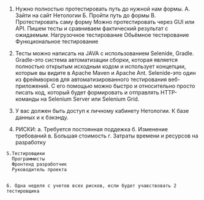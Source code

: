 1. Нужно полностью протестировать путь до нужной нам формы.
            А. Зайти на сайт Нетологии
            Б. Пройти путь до формы
            В. Протестировать саму форму
  Можно протестировать через GUI или API.
  Пишем тесты и сравниваем фактический результат с ожидаемым.
  Нагрузочное тестирование
  Обьёмное тестирование
  Функциональное тестирование

  2. Тесты можно написать на JAVA с использованием Selenide, Gradle.
  Gradle-это система автоматизации сборки, которая является полностью
  открытым исходным кодом и использует концепции,
  которые вы видите в Apache Maven и Apache Ant.
  Selenide-это один из фреймворков для автоматизированного тестирования
   веб-приложений. С его помощью можно быстро и относительно просто писать
   код, который будет формировать и отправлять HTTP-команды на
   Selenium Server или Selenium Grid.      

   3. У вас должен быть доступ к личному кабинету Нетологии.
        К базе данных и к бэкэнду.

   4. РИСКИ:
    а. Требуется постоянная поддежка
    б. Изменение требований
    в. Большая стоимость
    г. Затраты времени и ресурсов на разработку


    5.Тестировщики
      Программисты
      Фронтенд разработчик
      Руководитель проекта


    6. Одна неделя с учетов всех рисков, если будет учавствовать 2 тестировщика
